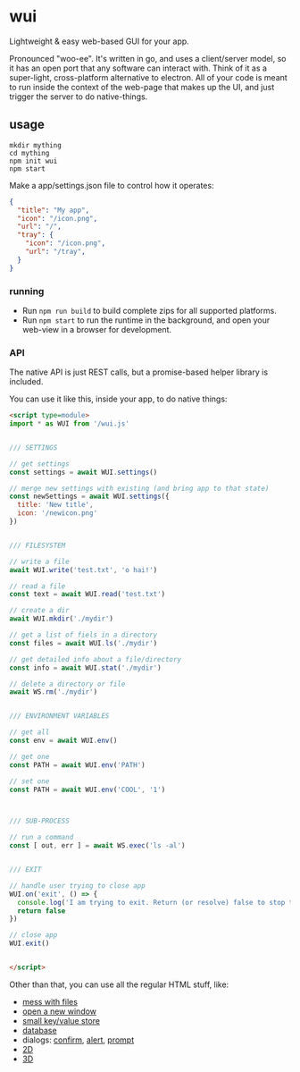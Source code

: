 # wui

Lightweight & easy web-based GUI for your app.

Pronounced "woo-ee". It's written in go, and uses a client/server model, so it has an open port that any software can interact with. Think of it as a super-light, cross-platform alternative to electron. All of your code is meant to run inside the context of the web-page that makes up the UI, and just trigger the server to do native-things.

## usage

```
mkdir mything
cd mything
npm init wui
npm start
```

Make a app/settings.json file to control how it operates:

```json
{
  "title": "My app",
  "icon": "/icon.png",
  "url": "/",
  "tray": {
    "icon": "/icon.png",
    "url": "/tray",
  }
}
```


### running

* Run `npm run build` to build complete zips for all supported platforms.
* Run `npm start` to run the runtime in the background, and open your web-view in a browser for development.


### API

The native API is just REST calls, but a promise-based helper library is included.

You can use it like this, inside your app, to do native things:


```html
<script type=module>
import * as WUI from '/wui.js'


/// SETTINGS

// get settings
const settings = await WUI.settings()

// merge new settings with existing (and bring app to that state)
const newSettings = await WUI.settings({
  title: 'New title',
  icon: '/newicon.png'
})


/// FILESYSTEM

// write a file
await WUI.write('test.txt', 'o hai!')

// read a file
const text = await WUI.read('test.txt')

// create a dir
await WUI.mkdir('./mydir')

// get a list of fiels in a directory
const files = await WUI.ls('./mydir')

// get detailed info about a file/directory
const info = await WUI.stat('./mydir')

// delete a directory or file
await WS.rm('./mydir')


/// ENVIRONMENT VARIABLES

// get all
const env = await WUI.env()

// get one
const PATH = await WUI.env('PATH')

// set one
const PATH = await WUI.env('COOL', '1')



/// SUB-PROCESS

// run a command
const [ out, err ] = await WS.exec('ls -al')


/// EXIT

// handle user trying to close app
WUI.on('exit', () => {
  console.log('I am trying to exit. Return (or resolve) false to stop that.')
  return false
})

// close app
WUI.exit()


</script>
```

Other than that, you can use all the regular HTML stuff, like:

* [mess with files](https://developer.mozilla.org/en-US/docs/Web/API/File/Using_files_from_web_applications)
* [open a new window](https://developer.mozilla.org/en-US/docs/Web/API/Window/open)
* [small key/value store](https://developer.mozilla.org/en-US/docs/Web/API/Web_Storage_API)
* [database](https://developer.mozilla.org/en-US/docs/Web/API/IndexedDB_API)
* dialogs: [confirm](https://developer.mozilla.org/en-US/docs/Web/API/Window/confirm), [alert](https://developer.mozilla.org/en-US/docs/Web/API/Window/alert), [prompt](https://developer.mozilla.org/en-US/docs/Web/API/Window/prompt)
* [2D](https://developer.mozilla.org/en-US/docs/Web/API/Canvas_API)
* [3D](https://developer.mozilla.org/en-US/docs/Web/API/WebGL_API)